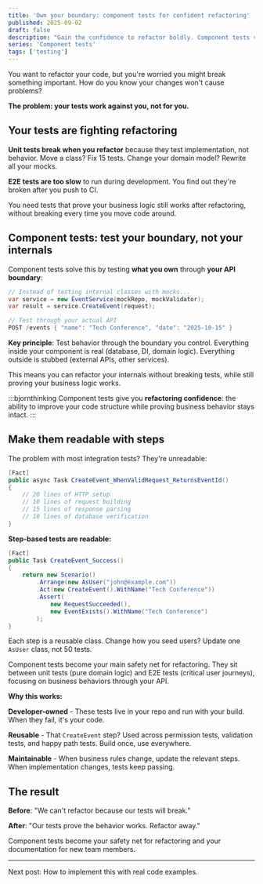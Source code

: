 ```yaml
---
title: 'Own your boundary: component tests for confident refactoring'
published: 2025-09-02
draft: false
description: "Gain the confidence to refactor boldly. Component tests verify business behavior without breaking on implementation changes, filling the gap between fragile unit tests and slow E2E tests."
series: 'Component tests'
tags: ['testing']
---
```


You want to refactor your code, but you're worried you might break something important. How do you know your changes won't cause problems?

**The problem: your tests work against you, not for you.**

## Your tests are fighting refactoring

**Unit tests break when you refactor** because they test implementation, not behavior. Move a class? Fix 15 tests. Change your domain model? Rewrite all your mocks.

**E2E tests are too slow** to run during development. You find out they're broken after you push to CI.

You need tests that prove your business logic still works after refactoring, without breaking every time you move code around.

## Component tests: test your boundary, not your internals

Component tests solve this by testing **what you own** through **your API boundary**:

```csharp
// Instead of testing internal classes with mocks...
var service = new EventService(mockRepo, mockValidator);
var result = service.CreateEvent(request);

// Test through your actual API
POST /events { "name": "Tech Conference", "date": "2025-10-15" }
```

**Key principle**: Test behavior through the boundary you control. Everything inside your component is real (database, DI, domain logic). Everything outside is stubbed (external APIs, other services).

This means you can refactor your internals without breaking tests, while still proving your business logic works.

:::bjornthinking
Component tests give you **refactoring confidence**: the ability to improve your code structure while proving business behavior stays intact.
:::

## Make them readable with steps

The problem with most integration tests? They're unreadable:

```csharp
[Fact]
public async Task CreateEvent_WhenValidRequest_ReturnsEventId()
{
    // 20 lines of HTTP setup
    // 10 lines of request building
    // 15 lines of response parsing
    // 10 lines of database verification
}
```

**Step-based tests are readable:**

```csharp
[Fact]
public Task CreateEvent_Success()
{
    return new Scenario()
        .Arrange(new AsUser("john@example.com"))
        .Act(new CreateEvent().WithName("Tech Conference"))
        .Assert(
            new RequestSucceeded(),
            new EventExists().WithName("Tech Conference")
        );
}
```

Each step is a reusable class. Change how you seed users? Update one `AsUser` class, not 50 tests.

Component tests become your main safety net for refactoring. They sit between unit tests (pure domain logic) and E2E tests (critical user journeys), focusing on business behaviors through your API.

**Why this works:**

**Developer-owned** - These tests live in your repo and run with your build. When they fail, it's your code.

**Reusable** - That `CreateEvent` step? Used across permission tests, validation tests, and happy path tests. Build once, use everywhere.

**Maintainable** - When business rules change, update the relevant steps. When implementation changes, tests keep passing.

## The result

**Before**: "We can't refactor because our tests will break."

**After**: "Our tests prove the behavior works. Refactor away."

Component tests become your safety net for refactoring and your documentation for new team members.

---

Next post: How to implement this with real code examples.
